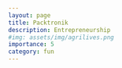 ```yaml
---
layout: page
title: Packtronik 
description: Entrepreneurship
#img: assets/img/agrilives.png
importance: 5
category: fun
---
```

